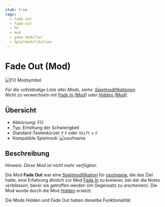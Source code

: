```yaml
---
stub: true
tags:
  - fade out
  - fade-out
  - FO
  - mod
  - game modifier
  - Spielmodifikation
---
```


# Fade Out (Mod)

![FO Modsymbol](/wiki/shared/mods/FO.png "Fade Out (FO) Modsymbol")

*Für die vollständige Liste aller Mods, siehe: [Spielmodifikationen](/wiki/Game_modifier)*\
*Nicht zu verwechseln mit [Fade In (Mod)](/wiki/Game_modifier/Fade_In) oder [Hidden (Mod)](/wiki/Game_modifier/Hidden).*

## Übersicht

- Abkürzung: FO
- Typ: Erhöhung der Schwierigkeit
- Standard-Tastenkürzel: `F` `F` oder `Shift` + `F`
- Kompatible Spielmodi: ![][osu!mania]

## Beschreibung

*Hinweis: Diese Mod ist nicht mehr verfügbar.*

Die Mod **Fade Out** war eine [Spielmodifikation](/wiki/Game_modifier) für [osu!mania](/wiki/Game_mode/osu!mania), die das Ziel hatte, eine Erfahrung ähnlich zur Mod [Fade In](/wiki/Game_modifier/Fade_In) zu kreieren, bei der die Notes *verblassen*, bevor sie getroffen werden (im Gegensatz zu *erscheinen*). Die Mod wurde durch die Mod [Hidden](/wiki/Game_modifier/Hidden) ersetzt.

Die Mods Hidden und Fade Out haben dieselbe Funktionalität.

[osu!mania]: /wiki/shared/mode/mania.png "osu!mania"
